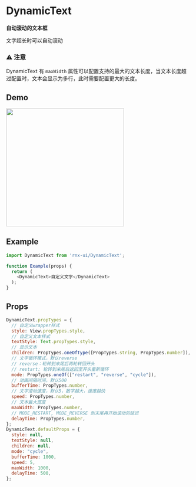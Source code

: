 # DynamicText

**自动滚动的文本框**

文字超长时可以自动滚动

### ⚠️ 注意

DynamicText 有 `maxWidth` 属性可以配置支持的最大的文本长度，当文本长度超过配置时，文本会显示为多行，此时需要配置更大的长度。

## Demo

<image src="http://wx4.sinaimg.cn/large/7c8d1581ly1fitrj414kag206o0a01l1.gif" width="320" />

## Example

```js
import DynamicText from 'rnx-ui/DynamicText';

function Example(props) {
  return (
    <DynamicText>自定义文字</DynamicText>
  );
}
```

## Props

```js
DynamicText.propTypes = {
  // 自定义wrapper样式
  style: View.propTypes.style,
  // 自定义文本样式
  textStyle: Text.propTypes.style,
  // 显示文本
  children: PropTypes.oneOfType([PropTypes.string, PropTypes.number]),
  // 文字循环模式，默认reverse
  // reverse：轮转到末尾后再轮转回开头
  // restart: 轮转到末尾后返回至开头重新循环
  mode: PropTypes.oneOf(["restart", "reverse", "cycle"]),
  // 动画间隔时间，默认500
  bufferTime: PropTypes.number,
  // 文字滚动速度，默认5，数字越大，速度越快
  speed: PropTypes.number,
  // 文本最大宽度
  maxWidth: PropTypes.number,
  // MODE_RESTART, MODE_REVERSE 到末尾再开始滚动的延迟
  delayTime: PropTypes.number,
};
DynamicText.defaultProps = {
  style: null,
  textStyle: null,
  children: null,
  mode: "cycle",
  bufferTime: 1000,
  speed: 5,
  maxWidth: 1000,
  delayTime: 500,
};
```
